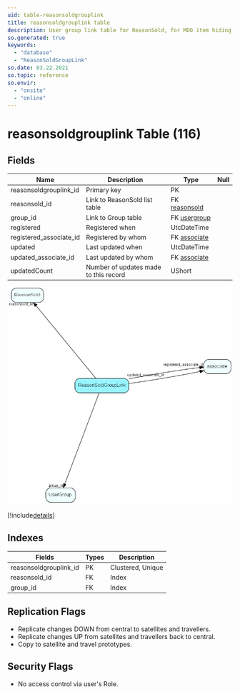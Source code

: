```yaml
---
uid: table-reasonsoldgrouplink
title: reasonsoldgrouplink table
description: User group link table for ReasonSold, for MDO item hiding
so.generated: true
keywords:
  - "database"
  - "ReasonSoldGroupLink"
so.date: 03.22.2021
so.topic: reference
so.envir:
  - "onsite"
  - "online"
---
```


# reasonsoldgrouplink Table (116)

## Fields

| Name | Description | Type | Null |
|------|-------------|------|:----:|
|reasonsoldgrouplink\_id|Primary key|PK| |
|reasonsold\_id|Link to ReasonSold list table|FK [reasonsold](reasonsold.md)| |
|group\_id|Link to Group table|FK [usergroup](usergroup.md)| |
|registered|Registered when|UtcDateTime| |
|registered\_associate\_id|Registered by whom|FK [associate](associate.md)| |
|updated|Last updated when|UtcDateTime| |
|updated\_associate\_id|Last updated by whom|FK [associate](associate.md)| |
|updatedCount|Number of updates made to this record|UShort| |


![ReasonSoldGroupLink table relationship diagram](./media/ReasonSoldGroupLink.png)

[!include[details](./includes/ReasonSoldGroupLink.md)]

## Indexes

| Fields | Types | Description |
|--------|-------|-------------|
|reasonsoldgrouplink\_id |PK |Clustered, Unique |
|reasonsold\_id |FK |Index |
|group\_id |FK |Index |

## Replication Flags

* Replicate changes DOWN from central to satellites and travellers.
* Replicate changes UP from satellites and travellers back to central.
* Copy to satellite and travel prototypes.

## Security Flags

* No access control via user's Role.

